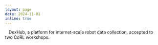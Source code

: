 ```yaml
---
layout: page
date: 2024-11-01
inline: true
---
```


<i class="fas fa-book"></i> &nbsp;&nbsp; <a data-href="#DEXHUB">DexHub</a>, a platform for internet-scale robot data collection, accepted to two CoRL workshops.